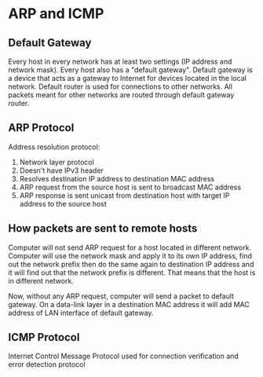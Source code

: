 <h1>ARP and ICMP</h1>

<h2>Default Gateway</h2>

Every host in every network has at least two settings (IP address and network
mask). Every host also has a "default gateway". Default gateway is a device
that acts as a gateway to Internet for devices located in the local network. 
Default router is used for connections to other networks. All packets meant 
for other networks are routed through default gateway router.

<h2>ARP Protocol</h2>

Address resolution protocol:

1) Network layer protocol
2) Doesn't have IPv3 header
3) Resolves destination IP address to destination MAC address
4) ARP request from the source host is sent to broadcast MAC address
5) ARP response is sent unicast from destination host with target IP address to
   the source host

<h2>How packets are sent to remote hosts</h2>

Computer will not send ARP request for a host located in different network.
Computer will use the network mask and apply it to its own IP address, find out
the network prefix then do the same again to destination IP address and it will
find out that the network prefix is different. That means that the host is in
different network. 

Now, without any ARP request, computer will send a packet to default gateway.
On a data-link layer in a destination MAC address it will add MAC address of
LAN interface of default gateway.

<h2>ICMP Protocol</h2>

Internet Control Message Protocol used for connection verification and error
detection protocol
